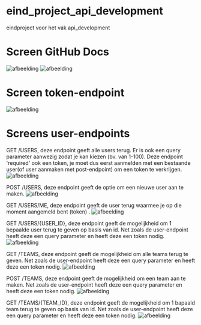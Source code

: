 # eind_project_api_development
eindproject voor het vak api_development


# Screen GitHub Docs
![afbeelding](https://user-images.githubusercontent.com/57671114/211197785-7cd911b5-d397-4225-a32d-6c76476abc64.png)
![afbeelding](https://user-images.githubusercontent.com/57671114/211198686-87fba841-b44e-49f7-8d4d-5c80142205e8.png)


# Screen token-endpoint
![afbeelding](https://user-images.githubusercontent.com/57671114/211198292-c67494bc-7e85-4230-a25b-da102b019a2b.png)

# Screens user-endpoints
GET /USERS, deze endpoint geeft alle users terug. Er is ook een query parameter aanwezig zodat je kan kiezen (bv. van 1-100). Deze endpoint 'required' ook een token, je moet dus eerst aanmelden met een bestaande user(of user aanmaken met post-endpoint) om een token te verkrijgen.
![afbeelding](https://user-images.githubusercontent.com/57671114/211198348-8df2dd07-e38b-4de1-b067-9098df7d156d.png)

POST /USERS, deze endpoint geeft de optie om een nieuwe user aan te maken.
![afbeelding](https://user-images.githubusercontent.com/57671114/211198575-8ffbf8ad-f6b2-465c-a606-b0f4e069b219.png)

GET /USERS/ME, deze endpoint geeft de user terug waarmee je op die moment aangemeld bent (token) .
![afbeelding](https://user-images.githubusercontent.com/57671114/211198726-9d4fa2f9-80f8-4486-8f3b-c17306953447.png)

GET /USERS/{USER_ID}, deze endpoint geeft de mogelijkheid om 1 bepaalde user terug te geven op basis van id. Net zoals de user-endpoint heeft deze een query parameter en heeft deze een token nodig.
![afbeelding](https://user-images.githubusercontent.com/57671114/211198826-6f9c8f6b-5871-42f6-adc6-e9a5e2f2be12.png)

GET /TEAMS, deze endpoint geeft de mogelijkheid om alle teams terug te geven. Net zoals de user-endpoint heeft deze een query parameter en heeft deze een token nodig.
![afbeelding](https://user-images.githubusercontent.com/57671114/211199123-3f24f98f-7247-4494-b4a9-bbc12bb5b433.png)

POST /TEAMS, deze endpoint geeft de mogelijkheid om een team aan te maken. Net zoals de user-endpoint heeft deze een query parameter en heeft deze een token nodig.
![afbeelding](https://user-images.githubusercontent.com/57671114/211199314-d798bc6e-534c-4347-897d-d6f505cd44d7.png)

GET /TEAMS/{TEAM_ID}, deze endpoint geeft de mogelijkheid om 1 bapaald team terug te geven op basis van id. Net zoals de user-endpoint heeft deze een query parameter en heeft deze een token nodig.
![afbeelding](https://user-images.githubusercontent.com/57671114/211199387-15ae4a25-8b0d-4999-ac3c-53dfcfeb1fe0.png)
